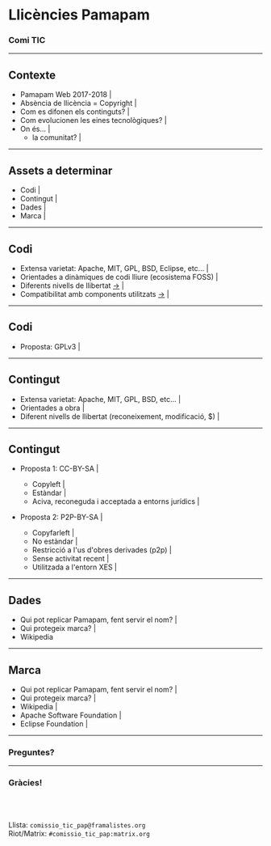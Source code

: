 # Llicències Pamapam

### Comi TIC


---

## Contexte

- Pamapam Web 2017-2018 |
- Absència de llicència = Copyright |
- Com es difonen els continguts? |
- Com evolucionen les eines tecnològiques? |
- On és... |
  - la comunitat? |

---

## Assets a determinar

- Codi |
- Contingut |
- Dades |
- Marca |

---

## Codi

- Extensa varietat: Apache, MIT, GPL, BSD, Eclipse, etc... |
- Orientades a dinàmiques de codi lliure (ecosistema FOSS) |
- Diferents nivells de llibertat [->](https://en.wikipedia.org/wiki/License_compatibility#/media/File:Software-license-compatiblity-graph.svg) |
- Compatibilitat amb components utilitzats [->](https://en.wikipedia.org/wiki/License_compatibility#/media/File:Floss-license-slide-image.png) |

---

## Codi

- Proposta: GPLv3 |

---

## Contingut

- Extensa varietat: Apache, MIT, GPL, BSD, etc... |
- Orientades a obra |
- Diferent nivells de llibertat (reconeixement, modificació, $) |

---

## Contingut

- Proposta 1: CC-BY-SA |
  - Copyleft |
  - Estàndar |
  - Aciva, reconeguda i acceptada a entorns jurídics |

- Proposta 2: P2P-BY-SA |
  - Copyfarleft |
  - No estàndar |
  - Restricció a l'us d'obres derivades (p2p) |
  - Sense activitat recent |
  - Utilitzada a l'entorn XES |


---

## Dades

- Qui pot replicar Pamapam, fent servir el nom? |
- Qui protegeix marca? |
 - Wikipedia

---

## Marca

- Qui pot replicar Pamapam, fent servir el nom? |
- Qui protegeix marca? |
 - Wikipedia |
 - Apache Software Foundation |
 - Eclipse Foundation |

---

### Preguntes?

---

### Gràcies!

<br>

<br>

Llista: ```comissio_tic_pap@framalistes.org```
<br>
Riot/Matrix: ```#comissio_tic_pap:matrix.org```
